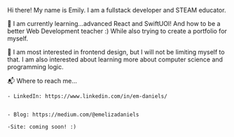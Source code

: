 Hi there! My name is Emily. I am a fullstack developer and STEAM educator.

:sunflower: I am currently learning...advanced React and SwiftUOI! And how to be a better Web Development teacher :) While also trying to create a portfolio for myself.


:mushroom: I am most interested in frontend design, but I will not be limiting myself to that. I am also interested about learning more about computer science and programming logic. 


:mailbox_with_mail: Where to reach me...


    - LinkedIn: https://www.linkedin.com/in/em-daniels/

    
    - Blog: https://medium.com/@emelizadaniels

    -Site: coming soon! :)
